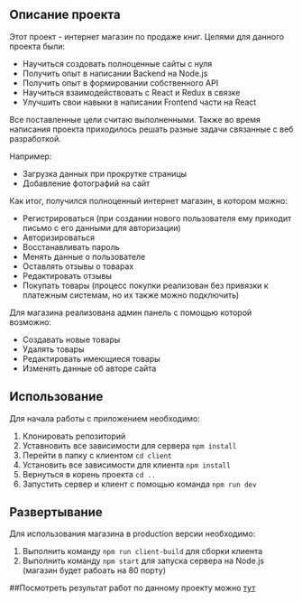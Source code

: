 ## Описание проекта

Этот проект - интернет магазин по продаже книг. 
Целями для данного проекта были:
- Научиться создовать полноценные сайты с нуля
- Получить опыт в написании Backend на Node.js
- Получить опыт в формировании собственного API
- Научиться взаимодействовать с React и Redux в связке
- Улучшить свои навыки в написании Frontend части на React

Все поставленные цели считаю выполненными. Также во время написания проекта приходилось решать разные задачи связанные с веб разработкой. 

Например: 
- Загрузка данных при прокрутке страницы
- Добавление фотографий на сайт

Как итог, получился полноценный интернет магазин, в котором можно:
- Регистрироваться (при создании нового пользователя ему приходит письмо с его данными для авторизации) 
- Авторизироваться
- Восстанавливать пароль
- Менять данные о пользователе
- Оставлять отзывы о товарах
- Редактировать отзывы
- Покупать товары (процесc покупки реализован без привязки к платежным системам, но их также можно подключить)

Для магазина реализована админ панель с помощью которой возможно:
- Создавать новые товары
- Удалять товары
- Редактировать имеющиеся товары
- Изменять данные об авторе сайта


## Использование

Для начала работы с приложением необходимо:
1. Клонировать репозиторий
1. Уставновить все зависимости для сервера `npm install` 
1. Перейти в папку с клиентом `cd client`
1. Установить все зависимости для клиента `npm install`
1. Вернуться в корень проекта `cd ..`
1. Запустить сервер и клиент с помощью команда `npm run dev`

## Развертывание

Для использования магазина в production версии необходимо:
1. Выполнить команду `npm run client-build` для сборки клиента
1. Выполнить команду `npm start` для запуска сервера на Node.js (магазин будет рабоать на 80 порту)


##Посмотреть результат работ по данному проекту можно [тут](https://dan4yk.ru/)